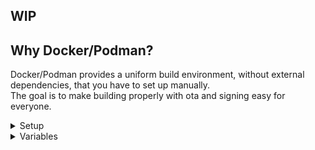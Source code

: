 WIP
----

## Why Docker/Podman?

Docker/Podman provides a uniform build environment, without external dependencies, that you have to set up manually.  
The goal is to make building properly with ota and signing easy for everyone.


<details>
<summary>Setup</summary>
<br>

## Prerequisites

- [Podman](https://podman.io/docs/installation)
  - [Python venv](https://docs.python.org/3/library/venv.html#creating-virtual-environments)
  - [Podman compose](https://github.com/containers/podman-compose?tab=readme-ov-file#pip)
- or [Docker](https://docs.docker.com/engine/install)
  - [Docker Rootless](https://docs.docker.com/engine/security/rootless/)
- [SSH](https://docs.github.com/en/authentication/connecting-to-github-with-ssh/generating-a-new-ssh-key-and-adding-it-to-the-ssh-agent)
- [GitConfig](https://git-scm.com/book/en/v2/Getting-Started-First-Time-Git-Setup)
- ZRam (highly recommended): [Debian](https://wiki.debian.org/ZRam), [Fedora](https://github.com/systemd/zram-generator), [Ubuntu](https://wiki.ubuntuusers.de/zRam)


### Setting up permissions

First we need to find the UID, that is used for Docker/Podman.  
For Debian/Ubuntu this seems to be 100999 and on Fedora 52587,  
which should be $subUID+$containerUID-1 according to the [docker forums](https://forums.docker.com/t/map-more-uid-on-rootless-docker-and-mount-volume/102928/8).


We need to manually create the required folders for the respective volumes
```
mkdir -p ~/docker_droid/src ~/docker_droid/dotfiles ~/docker_droid/ccache ~/docker_droid/secrets ~/docker_droid/logs ~/docker_droid/keys
```
Copy the required dotfiles from the host machines
```
cp ~/.gitconfig ~/docker_droid/dotfiles/
cp -r ~/.ssh ~/docker_droid/dotfiles/
```
and clone this repo
```
git clone https://github.com/SirRGB/dockdroid ~/docker_droid/minideb
```

Then we need to chown that directory to the Docker user:

#### Debian/Ubuntu
```
sudo chown -R 100999:"${UID}" ~/docker_droid/src ~/docker_droid/dotfiles ~/docker_droid/ccache ~/docker_droid/secrets ~/docker_droid/logs ~/docker_droid/keys
```

#### Fedora
```
sudo chown -R 52587:"${UID}" ~/docker_droid/src ~/docker_droid/dotfiles ~/docker_droid/ccache ~/docker_droid/secrets ~/docker_droid/logs ~/docker_droid/keys
```

#### Other
(If you know a smarter way to do this please tell me,  
I know the available subuids can be found with `cat /etc/subuid | grep $USER | cut -d":" -f2`  
I just do not know if the container uid is predictable,  
it seems to be 1000 for debian/ubuntu and 100 for fedora)

Let other users read the directory
```
sudo chmod -R 507 ~/docker_droid/src ~/docker_droid/dotfiles ~/docker_droid/ccache ~/docker_droid/secrets ~/docker_droid/logs ~/docker_droid/keys
```
Run the first docker build
```
docker compose up --force-recreate --build
```
Wait until it starts syncing and stop using ctrl + c  
Find out the uid by running:
```
ls -n ~/docker_droid/src/Los15/.repo
```
Give ownership to the uid you found out:  
(replace the 1st UID)
```
sudo chown -R UID:"${UID}" ~/docker_droid/src ~/docker_droid/dotfiles ~/docker_droid/ccache ~/docker_droid/secrets ~/docker_droid/logs ~/docker_droid/keys
```
And remove the incomplete sync
```
sudo rm -rf ~/docker_droid/src/Los15/
```
</details>


<details>
<summary>Variables</summary>
<br>

## required

- DEVICE: Codename(s) of your device(s)
- ROM_DIR: Only change the last part after src/. Defines the source path within the container
- ROM_MANIFEST: URL of the rom manifest you want to sync
- ROM_BRANCH: Branch of the rom you want to sync
- LOCAL_MANIFEST: Direct link to the local manifest(s)
or
- CLONE_REPOS: Links to the repo(s) to clone. Repo name MUST have the following pattern https://github.com/user/android_dir1_dir2_dir3/tree/branch or https://github.com/user/dir1_dir2_dir3/tree/branch. Not recommended.

These variables should be defined in the target.env.

```
mv example.env target.env
```

```
DEVICE=cheeseburger,dumpling,TP1803
ROM_DIR=/droid_workdir/src/Los15
ROM_MANIFEST=https://github.com/LineageOS/android.git
ROM_BRANCH=lineage-22.2
LOCAL_MANIFEST=https://raw.githubusercontent.com/SirRGB/local_manifests/refs/heads/main/cheeseburgerdumpling/A15Lineage.xml,https://raw.githubusercontent.com/SirRGB/local_manifests/refs/heads/main/TP1803/A15Lineage.xml
```

## optional

- GitHub Upload
  - [GITHUB_TOKEN](https://docs.github.com/en/authentication/keeping-your-account-and-data-secure/managing-your-personal-access-tokens)
  - OTA_REPO_URL: for example git@github.com:user/ota_config, will also be used for uploading
  - Requires passwordless ssh keys [added to your GitHub account](https://docs.github.com/en/authentication/connecting-to-github-with-ssh/adding-a-new-ssh-key-to-your-github-account)
- SourceForge Upload
  - SF_USER: Username of your account
  - SF_RELEASES_REPO: Project name
  - Requires passwordless ssh keys added to your [SourceForge account](https://sourceforge.net/p/forge/documentation/SSH%20Keys)
- Telegram logging
  - [TELEGRAM_TOKEN](https://core.telegram.org/bots/features#botfather)
  - TELEGRAM_CHAT: either as @xyz or the id
- TIME_ZONE: either as in the format UTC+2 or CET

These variables should be defined in ~/docker_droid/secrets/token.sh to prevent accidentally leaking tokens.

```
export GITHUB_TOKEN=thing1234
export OTA_REPO_URL=git@github.com:user/ota_config
```


## Directories

- dotfiles: .gitconfig for syncing and .ssh for authentification. Needs to be copied from the host manually.
- keys: Contains keys for signing the build. Will be generated automatically if not provided.
- logs: Contains logs and error messages. Logs older than a day will be deleted on a rerun.
- ccache: Used for build caching to speed up compilation. Set to 40GB by default. Can be disabled by overwriting the value with 0 for space-saving.
- secrets: If token.sh is provided (optional), it will be read. You can specify GITHUB_TOKEN, TELEGRAM_TOKEN and TELEGRAM_CHAT here.


## Run the build

- After setting everything up you should do a test build with the default variables for testing. (Be sure to be in ~/docker_droid/minideb)
```
podman compose up --force-recreate --build
```
```
docker compose up --force-recreate --build
```
- You can set your own parameters within the [compose file](https://docs.docker.com/compose/how-tos/environment-variables/set-environment-variables/#use-the-environment-attribute) or specifying an [env file](https://docs.docker.com/compose/how-tos/environment-variables/set-environment-variables/#use-the-env_file-attribute) and rerunning the build


## Too much RAM

You can further speed up build times by using tmpfs as described [here](https://github.com/alsutton/aosp-build-docker-images/tree/main?tab=readme-ov-file#improving-performance-on-linux)


## Limitations

- GitHub releases enforces a maximum file size of [2 GiB](https://docs.github.com/en/repositories/working-with-files/managing-large-files/about-large-files-on-github#distributing-large-binaries) in their releases
- SourceForge restricts project size to [5-30 GiB](https://sourceforge.net/p/forge/documentation/Disk%20Quotas) depending on the download throughput
- GitLab releases are not feasible due to their [100 MiB](https://docs.gitlab.com/user/gitlab_com/#gitlab-cicd) attachment size limit


## Credits/Reference

- [alsutton](https://github.com/alsutton/aosp-build-docker-images/blob/main/debian-12-aosp.dockerfile)
- [Jarlpenguin](https://github.com/Jarlpenguin/releases)
- [ederevx](https://github.com/ederevx/android_scripts)
- [LeafOS](https://github.com/LeafOS-Project/leaf_build)
- [LineageOS4MicroG](https://github.com/lineageos4microg/docker-lineage-cicd)
- [amyROM](https://github.com/amyROM/vendor_amy/blob/207d5e32c3fba38b9fe1ab9cd12c71ca6b81d653/scripts/generate_json_build_info.sh)
- [LineageOS Infra](https://github.com/lineageos-infra/build-config/tree/main/android)
